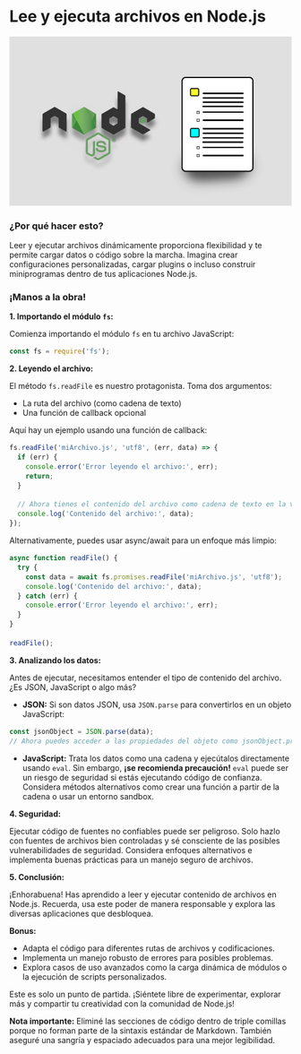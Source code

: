 # Lee y ejecuta archivos en Node.js

<img class='blog-c' src='/images/blog/cover_readfile_nodejs.jpg' alt='reading_a_file_nodejs'>




### ¿Por qué hacer esto?

Leer y ejecutar archivos dinámicamente proporciona flexibilidad y te permite cargar datos o código sobre la marcha. Imagina crear configuraciones personalizadas, cargar plugins o incluso construir miniprogramas dentro de tus aplicaciones Node.js.

### ¡Manos a la obra!

**1. Importando el módulo `fs`:**

Comienza importando el módulo `fs` en tu archivo JavaScript:

```js
const fs = require('fs');
```

**2. Leyendo el archivo:**

El método `fs.readFile` es nuestro protagonista. Toma dos argumentos:

* La ruta del archivo (como cadena de texto)
* Una función de callback opcional

Aquí hay un ejemplo usando una función de callback:

```js
fs.readFile('miArchivo.js', 'utf8', (err, data) => {
  if (err) {
    console.error('Error leyendo el archivo:', err);
    return;
  }

  // Ahora tienes el contenido del archivo como cadena de texto en la variable `data`
  console.log('Contenido del archivo:', data);
});
```

Alternativamente, puedes usar async/await para un enfoque más limpio:

```js
async function readFile() {
  try {
    const data = await fs.promises.readFile('miArchivo.js', 'utf8');
    console.log('Contenido del archivo:', data);
  } catch (err) {
    console.error('Error leyendo el archivo:', err);
  }
}

readFile();
```

**3. Analizando los datos:**

Antes de ejecutar, necesitamos entender el tipo de contenido del archivo. ¿Es JSON, JavaScript o algo más?

* **JSON:** Si son datos JSON, usa `JSON.parse` para convertirlos en un objeto JavaScript:

```js
const jsonObject = JSON.parse(data);
// Ahora puedes acceder a las propiedades del objeto como jsonObject.propiedad
```

* **JavaScript:** Trata los datos como una cadena y ejecútalos directamente usando `eval`. Sin embargo, **¡se recomienda precaución!** `eval` puede ser un riesgo de seguridad si estás ejecutando código de confianza. Considera métodos alternativos como crear una función a partir de la cadena o usar un entorno sandbox.

**4. Seguridad:**

Ejecutar código de fuentes no confiables puede ser peligroso. Solo hazlo con fuentes de archivos bien controladas y sé consciente de las posibles vulnerabilidades de seguridad. Considera enfoques alternativos e implementa buenas prácticas para un manejo seguro de archivos.

**5. Conclusión:**

¡Enhorabuena! Has aprendido a leer y ejecutar contenido de archivos en Node.js. Recuerda, usa este poder de manera responsable y explora las diversas aplicaciones que desbloquea.

**Bonus:**

* Adapta el código para diferentes rutas de archivos y codificaciones.
* Implementa un manejo robusto de errores para posibles problemas.
* Explora casos de uso avanzados como la carga dinámica de módulos o la ejecución de scripts personalizados.

Este es solo un punto de partida. ¡Siéntete libre de experimentar, explorar más y compartir tu creatividad con la comunidad de Node.js!

**Nota importante:** Eliminé las secciones de código dentro de triple comillas porque no forman parte de la sintaxis estándar de Markdown. También aseguré una sangría y espaciado adecuados para una mejor legibilidad.
